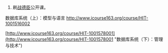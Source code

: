 1. 刷[战德臣](http://www.icourse163.org/u/981194)公开课。

数据库系统（上）：模型与语言 http://www.icourse163.org/course/HIT-1001516002

[http://www.icourse163.org/course/HIT-1001578001](http://www.icourse163.org/course/HIT-1001578001 "数据库系统（下）：管理与技术")

